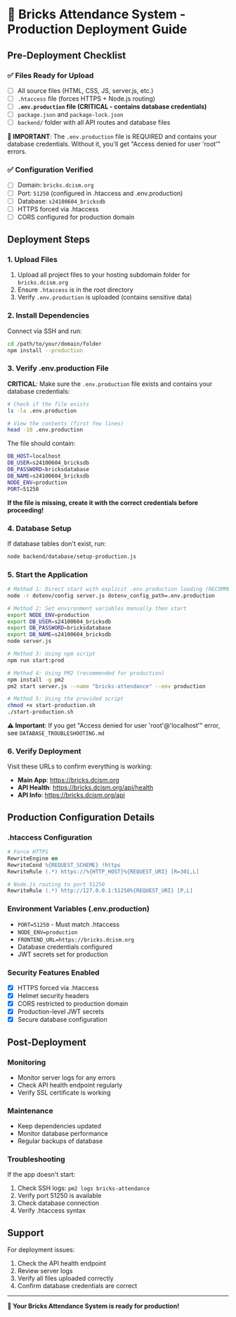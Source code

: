 # 🚀 Bricks Attendance System - Production Deployment Guide

## Pre-Deployment Checklist

### ✅ Files Ready for Upload
- [ ] All source files (HTML, CSS, JS, server.js, etc.)
- [ ] `.htaccess` file (forces HTTPS + Node.js routing)
- [ ] **`.env.production` file (CRITICAL - contains database credentials)**
- [ ] `package.json` and `package-lock.json`
- [ ] `backend/` folder with all API routes and database files

**🚨 IMPORTANT**: The `.env.production` file is REQUIRED and contains your database credentials. Without it, you'll get "Access denied for user 'root'" errors.

### ✅ Configuration Verified
- [ ] Domain: `bricks.dcism.org`
- [ ] Port: `51250` (configured in .htaccess and .env.production)
- [ ] Database: `s24100604_bricksdb`
- [ ] HTTPS forced via .htaccess
- [ ] CORS configured for production domain

## Deployment Steps

### 1. Upload Files
1. Upload all project files to your hosting subdomain folder for `bricks.dcism.org`
2. Ensure `.htaccess` is in the root directory
3. Verify `.env.production` is uploaded (contains sensitive data)

### 2. Install Dependencies
Connect via SSH and run:
```bash
cd /path/to/your/domain/folder
npm install --production
```

### 3. Verify .env.production File
**CRITICAL**: Make sure the `.env.production` file exists and contains your database credentials:
```bash
# Check if the file exists
ls -la .env.production

# View the contents (first few lines)
head -10 .env.production
```

The file should contain:
```bash
DB_HOST=localhost
DB_USER=s24100604_bricksdb
DB_PASSWORD=bricksdatabase
DB_NAME=s24100604_bricksdb
NODE_ENV=production
PORT=51250
```

**If the file is missing, create it with the correct credentials before proceeding!**

### 4. Database Setup
If database tables don't exist, run:
```bash
node backend/database/setup-production.js
```

### 5. Start the Application
```bash
# Method 1: Direct start with explicit .env.production loading (RECOMMENDED)
node -r dotenv/config server.js dotenv_config_path=.env.production

# Method 2: Set environment variables manually then start
export NODE_ENV=production
export DB_USER=s24100604_bricksdb
export DB_PASSWORD=bricksdatabase
export DB_NAME=s24100604_bricksdb
node server.js

# Method 3: Using npm script
npm run start:prod

# Method 4: Using PM2 (recommended for production)
npm install -g pm2
pm2 start server.js --name "bricks-attendance" --env production

# Method 5: Using the provided script
chmod +x start-production.sh
./start-production.sh
```

**⚠️ Important**: If you get "Access denied for user 'root'@'localhost'" error, see `DATABASE_TROUBLESHOOTING.md`

### 6. Verify Deployment
Visit these URLs to confirm everything is working:

- **Main App**: https://bricks.dcism.org
- **API Health**: https://bricks.dcism.org/api/health
- **API Info**: https://bricks.dcism.org/api

## Production Configuration Details

### .htaccess Configuration
```apache
# Force HTTPS
RewriteEngine on
RewriteCond %{REQUEST_SCHEME} !https
RewriteRule (.*) https://%{HTTP_HOST}%{REQUEST_URI} [R=301,L]

# Node.js routing to port 51250
RewriteRule (.*) http://127.0.0.1:51250%{REQUEST_URI} [P,L]
```

### Environment Variables (.env.production)
- `PORT=51250` - Must match .htaccess
- `NODE_ENV=production`
- `FRONTEND_URL=https://bricks.dcism.org`
- Database credentials configured
- JWT secrets set for production

### Security Features Enabled
- [x] HTTPS forced via .htaccess
- [x] Helmet security headers
- [x] CORS restricted to production domain
- [x] Production-level JWT secrets
- [x] Secure database configuration

## Post-Deployment

### Monitoring
- Monitor server logs for any errors
- Check API health endpoint regularly
- Verify SSL certificate is working

### Maintenance
- Keep dependencies updated
- Monitor database performance
- Regular backups of database

### Troubleshooting
If the app doesn't start:
1. Check SSH logs: `pm2 logs bricks-attendance`
2. Verify port 51250 is available
3. Check database connection
4. Verify .htaccess syntax

## Support
For deployment issues:
1. Check the API health endpoint
2. Review server logs
3. Verify all files uploaded correctly
4. Confirm database credentials are correct

---
**🎉 Your Bricks Attendance System is ready for production!**
